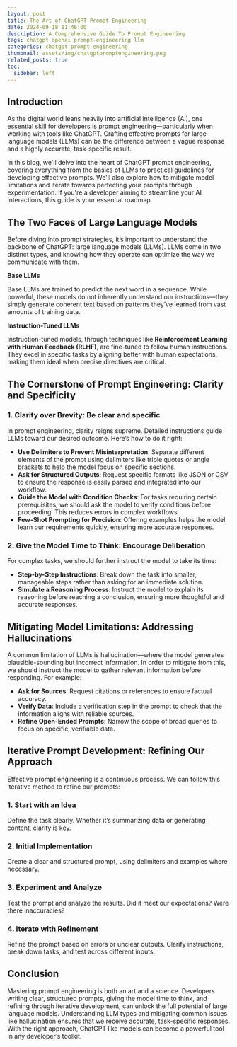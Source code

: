 ```yaml
---
layout: post
title: The Art of ChatGPT Prompt Engineering
date: 2024-09-18 11:46:00
description: A Comprehensive Guide To Prompt Engineering
tags: chatgpt openai prompt-engineering llm
categories: chatgpt prompt-engineering
thumbnail: assets/img/chatgptpromptengineering.png
related_posts: true
toc:
  sidebar: left
---
```


## Introduction

As the digital world leans heavily into artificial intelligence (AI), one essential skill for developers is prompt engineering—particularly when working with tools like ChatGPT. Crafting effective prompts for large language models (LLMs) can be the difference between a vague response and a highly accurate, task-specific result.

In this blog, we'll delve into the heart of ChatGPT prompt engineering, covering everything from the basics of LLMs to practical guidelines for developing effective prompts. We'll also explore how to mitigate model limitations and iterate towards perfecting your prompts through experimentation. If you're a developer aiming to streamline your AI interactions, this guide is your essential roadmap.

## The Two Faces of Large Language Models

Before diving into prompt strategies, it’s important to understand the backbone of ChatGPT: large language models (LLMs). LLMs come in two distinct types, and knowing how they operate can optimize the way we communicate with them.

**Base LLMs**

Base LLMs are trained to predict the next word in a sequence. While powerful, these models do not inherently understand our instructions—they simply generate coherent text based on patterns they’ve learned from vast amounts of training data.

**Instruction-Tuned LLMs**

Instruction-tuned models, through techniques like **Reinforcement Learning with Human Feedback (RLHF)**, are fine-tuned to follow human instructions. They excel in specific tasks by aligning better with human expectations, making them ideal when precise directives are critical.

## The Cornerstone of Prompt Engineering: Clarity and Specificity

### 1. Clarity over Brevity: Be clear and specific

In prompt engineering, clarity reigns supreme. Detailed instructions guide LLMs toward our desired outcome. Here’s how to do it right:

- **Use Delimiters to Prevent Misinterpretation**: Separate different elements of the prompt using delimiters like triple quotes or angle brackets to help the model focus on specific sections.
- **Ask for Structured Outputs**: Request specific formats like JSON or CSV to ensure the response is easily parsed and integrated into our workflow.
- **Guide the Model with Condition Checks**: For tasks requiring certain prerequisites, we should ask the model to verify conditions before proceeding. This reduces errors in complex workflows.
- **Few-Shot Prompting for Precision**: Offering examples helps the model learn our requirements quickly, ensuring more accurate responses.

### 2. Give the Model Time to Think: Encourage Deliberation

For complex tasks, we should further instruct the model to take its time:

- **Step-by-Step Instructions**: Break down the task into smaller, manageable steps rather than asking for an immediate solution.
- **Simulate a Reasoning Process**: Instruct the model to explain its reasoning before reaching a conclusion, ensuring more thoughtful and accurate responses.

## Mitigating Model Limitations: Addressing Hallucinations

A common limitation of LLMs is hallucination—where the model generates plausible-sounding but incorrect information. In order to mitigate from this, we should instruct the model to gather relevant information before responding. For example:

- **Ask for Sources**: Request citations or references to ensure factual accuracy.
- **Verify Data**: Include a verification step in the prompt to check that the information aligns with reliable sources.
- **Refine Open-Ended Prompts**: Narrow the scope of broad queries to focus on specific, verifiable data.

## Iterative Prompt Development: Refining Our Approach

Effective prompt engineering is a continuous process. We can follow this iterative method to refine our prompts:

### 1. Start with an Idea

Define the task clearly. Whether it’s summarizing data or generating content, clarity is key.

### 2. Initial Implementation

Create a clear and structured prompt, using delimiters and examples where necessary.

### 3. Experiment and Analyze

Test the prompt and analyze the results. Did it meet our expectations? Were there inaccuracies?

### 4. Iterate with Refinement

Refine the prompt based on errors or unclear outputs. Clarify instructions, break down tasks, and test across different inputs.

## Conclusion

Mastering prompt engineering is both an art and a science. Developers writing clear, structured prompts, giving the model time to think, and refining through iterative development, can unlock the full potential of large language models. Understanding LLM types and mitigating common issues like hallucination ensures that we receive accurate, task-specific responses. With the right approach, ChatGPT like models can become a powerful tool in any developer’s toolkit.
